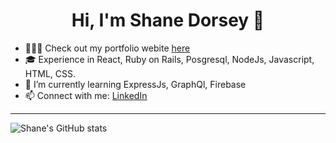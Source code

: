 <h1 align="center"> Hi, I'm Shane Dorsey 👋 </h1>

<!--
**scdorsey22/scdorsey22** is a ✨ _special_ ✨ repository because its `README.md` (this file) appears on your GitHub profile.

Here are some ideas to get you started:

-->

- 👨🏼‍💻 Check out my portfolio webite [here](https://shanedorsey.com/)
- 🎓 Experience in React, Ruby on Rails, Posgresql, NodeJs, Javascript, HTML, CSS.
- 🌱 I’m currently learning ExpressJs, GraphQl, Firebase
- 📫 Connect with me: [LinkedIn](https://www.linkedin.com/in/shanedorsey/)

---

![Shane's GitHub stats](https://github-readme-stats.vercel.app/api?username=scdorsey22&show_icons=true&theme=dark)



